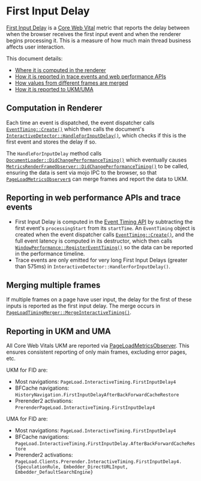 # First Input Delay

[First Input Delay](https://web.dev/fid) is a [Core Web Vital](https://web.dev/vitals) metric that reports the delay between when the browser receives the first input event and when the renderer begins processing it. This is a measure of how much main thread business affects user interaction.

This document details:
* [Where it is computed in the renderer](#Computation-in-Renderer)
* [How it is reported in trace events and web performance APIs](#Reporting-in-web-performance-APIs-and-trace-events)
* [How values from different frames are merged](#Merging-multiple-frames)
* [How it is reported to UKM/UMA](#Reporting-in-UKM-and-UMA)

## Computation in Renderer

Each time an event is dispatched, the event dispatcher calls
[`EventTiming::Create()`](https://source.chromium.org/chromium/chromium/src/+/main:third_party/blink/renderer/core/timing/event_timing.cc;l=72;drc=054e08864177603f17edbc111db7ebc8586906bd;bpv=1;bpt=1)
which then calls the document's
[`InteractiveDetector::HandleForInputDelay()`](https://source.chromium.org/chromium/chromium/src/+/main:third_party/blink/renderer/core/loader/interactive_detector.cc;l=204;drc=054e08864177603f17edbc111db7ebc8586906bd),
which checks if this is the first event and stores the delay if so.

The `HandleForInputDelay` method calls
[`DocumentLoader::DidChangePerformanceTiming()`](https://source.chromium.org/chromium/chromium/src/+/main:third_party/blink/renderer/core/loader/document_loader.cc;drc=977dc02c431b4979e34c7792bc3d646f649dacb4;l=757)
which eventually causes
[`MetricsRenderFrameObserver::DidChangePerformanceTiming()`](https://source.chromium.org/chromium/chromium/src/+/main:components/page_load_metrics/renderer/metrics_render_frame_observer.cc;l=110?q=DidChangePerformanceTiming&ss=chromium%2Fchromium%2Fsrc&start=11)
to be called, ensuring the data is sent via mojo IPC to the browser, so that
[`PageLoadMetricsObserver`s](/chrome/browser/page_load_metrics/observers/README.md)
can merge frames and report the data to UKM.

## Reporting in web performance APIs and trace events

* First Input Delay is computed in the
  [Event Timing API](https://wicg.github.io/event-timing/) by subtracting the
  first event's `processingStart` from its `startTime`. An `EventTiming` object
  is created when the event dispatcher calls
  [`EventTiming::Create()`](https://source.chromium.org/chromium/chromium/src/+/main:third_party/blink/renderer/core/timing/event_timing.cc;l=72;drc=054e08864177603f17edbc111db7ebc8586906bd;bpv=1;bpt=1), and the full event
  latency is computed in its destructor, which then calls
  [`WindowPerformance::RegisterEventTiming()`](https://source.chromium.org/chromium/chromium/src/+/main:third_party/blink/renderer/core/timing/window_performance.cc;l=379;drc=054e08864177603f17edbc111db7ebc8586906bd)
  so the data can be reported in the performance timeline.
* Trace events are only emitted for very long First Input Delays (greater than
  575ms) in `InteractiveDetector::HandlerForInputDelay()`.

## Merging multiple frames

If multiple frames on a page have user input, the delay for the first of these
inputs is reported as the first input delay. The merge occurs in
[`PageLoadTimingMerger::MergeInteractiveTiming()`](https://source.chromium.org/chromium/chromium/src/+/main:components/page_load_metrics/browser/page_load_metrics_update_dispatcher.cc;l=354;drc=054e08864177603f17edbc111db7ebc8586906bd).

## Reporting in UKM and UMA

All Core Web Vitals UKM are reported via
[PageLoadMetricsObserver](/chrome/browser/page_load_metrics/observers/README.md).
This ensures consistent reporting of only main frames, excluding error pages, etc.

UKM for FID are:
* Most navigations: `PageLoad.InteractiveTiming.FirstInputDelay4`
* BFCache navigations:
  `HistoryNavigation.FirstInputDelayAfterBackForwardCacheRestore`
* Prerender2 activations:
  `PrerenderPageLoad.InteractiveTiming.FirstInputDelay4`

UMA for FID are:
* Most navigations: `PageLoad.InteractiveTiming.FirstInputDelay4`
* BFCache navigations:
  `PageLoad.InteractiveTiming.FirstInputDelay.AfterBackForwardCacheRestore`
* Prerender2 activations:
  `PageLoad.Clients.Prerender.InteractiveTiming.FirstInputDelay4.{SpeculationRule, Embedder_DirectURLInput, Embedder_DefaultSearchEngine}`
